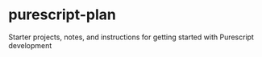 # purescript-plan
Starter projects, notes, and instructions for getting started with Purescript development

